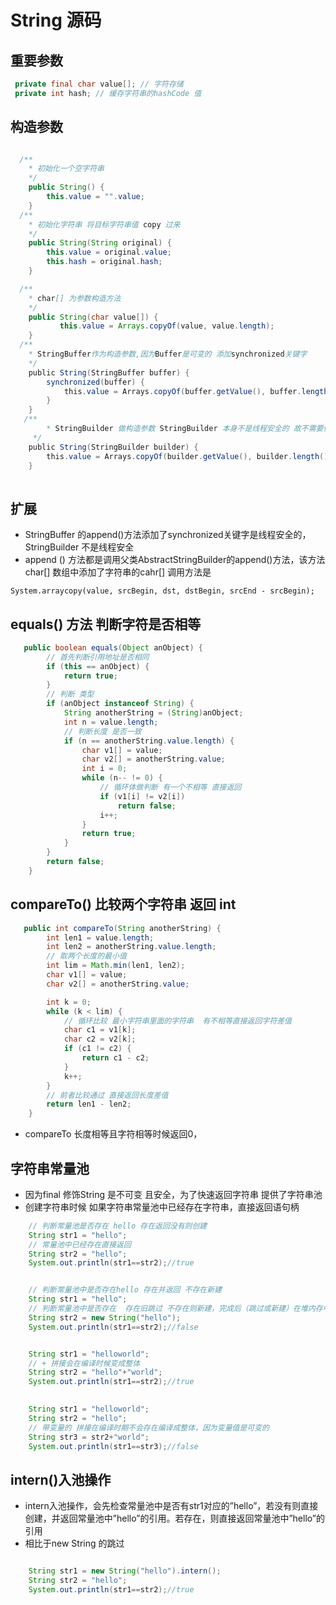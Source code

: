 # String 源码

## 重要参数
```java
 private final char value[]; // 字符存储
 private int hash; // 缓存字符串的hashCode 值
```
## 构造参数
```java

  /**
    * 初始化一个空字符串
    */
    public String() {
        this.value = "".value;
    }
  /**
    * 初始化字符串 将目标字符串值 copy 过来
    */
    public String(String original) {
        this.value = original.value;
        this.hash = original.hash;
    }

  /**
    * char[] 为参数构造方法
    */
    public String(char value[]) {
           this.value = Arrays.copyOf(value, value.length);
    }
  /**
    * StringBuffer作为构造参数,因为Buffer是可变的 添加synchronized关键字 
    */
    public String(StringBuffer buffer) {
        synchronized(buffer) {
            this.value = Arrays.copyOf(buffer.getValue(), buffer.length());
        }
    }
   /**
        * StringBuilder 做构造参数 StringBuilder 本身不是线程安全的 故不需要你添加 
     */
    public String(StringBuilder builder) {
        this.value = Arrays.copyOf(builder.getValue(), builder.length());
    }
    
```
## 扩展
* StringBuffer 的append()方法添加了synchronized关键字是线程安全的，StringBuilder 不是线程安全
* append () 方法都是调用父类AbstractStringBuilder的append()方法，该方法char[] 数组中添加了字符串的cahr[]
调用方法是 
```java// 将源字符串数组copy的指定长度copy到目标字符串
System.arraycopy(value, srcBegin, dst, dstBegin, srcEnd - srcBegin);
```
## equals() 方法 判断字符是否相等
```java
   public boolean equals(Object anObject) {
        // 首先判断引用地址是否相同
        if (this == anObject) {
            return true;
        }
        // 判断 类型
        if (anObject instanceof String) {
            String anotherString = (String)anObject;
            int n = value.length;
            // 判断长度 是否一致
            if (n == anotherString.value.length) {
                char v1[] = value;
                char v2[] = anotherString.value;
                int i = 0;
                while (n-- != 0) {
                    // 循环体做判断 有一个不相等 直接返回
                    if (v1[i] != v2[i])
                        return false;
                    i++;
                }
                return true;
            }
        }
        return false;
    }

```
## compareTo() 比较两个字符串 返回 int
```java
   public int compareTo(String anotherString) {
        int len1 = value.length;
        int len2 = anotherString.value.length;
        // 取两个长度的最小值 
        int lim = Math.min(len1, len2);
        char v1[] = value;
        char v2[] = anotherString.value;

        int k = 0;
        while (k < lim) {
            // 循环比较 最小字符串里面的字符串  有不相等直接返回字符差值
            char c1 = v1[k];
            char c2 = v2[k];
            if (c1 != c2) {
                return c1 - c2;
            }
            k++;
        }
        // 前者比较通过 直接返回长度差值
        return len1 - len2;
    }
``` 
*  compareTo  长度相等且字符相等时候返回0，
## 字符串常量池
* 因为final 修饰String 是不可变 且安全，为了快速返回字符串 提供了字符串池
* 创建字符串时候 如果字符串常量池中已经存在字符串，直接返回语句柄
```java
    // 判断常量池是否存在 hello 存在返回没有则创建 
    String str1 = "hello";
    // 常量池中已经存在直接返回
    String str2 = "hello";
    System.out.println(str1==str2);//true


    // 判断常量池中是否存在hello 存在并返回 不存在新建
    String str1 = "hello";
    // 判断常量池中是否存在  存在旧跳过 不存在则新建，完成后（跳过或新建）在堆内存中新建 hello并指向str2
    String str2 = new String("hello");
    System.out.println(str1==str2);//false


    String str1 = "helloworld";
    // + 拼接会在编译时候变成整体 
    String str2 = "hello"+"world";
    System.out.println(str1==str2);//true

 
    String str1 = "helloworld";
    String str2 = "hello";
    // 带变量的 拼接在编译时期不会存在编译成整体，因为变量值是可变的
    String str3 = str2+"world";
    System.out.println(str1==str3);//false


```
## intern()入池操作
* intern入池操作，会先检查常量池中是否有str1对应的”hello”，若没有则直接创建，并返回常量池中”hello”的引用。若存在，则直接返回常量池中”hello”的引用
* 相比于new String  的跳过
```java

    String str1 = new String("hello").intern();
    String str2 = "hello";
    System.out.println(str1==str2);//true
```